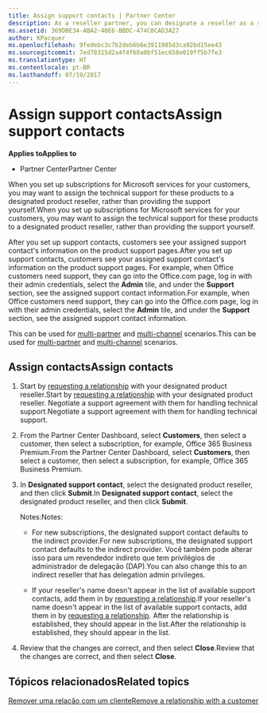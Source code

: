 ```yaml
---
title: Assign support contacts | Partner Center
description: As a reseller partner, you can designate a reseller as a support contact.
ms.assetid: 369DBE34-ABA2-40E6-BBDC-474C0CAD3A27
author: KPacquer
ms.openlocfilehash: 9fedebc3c7b2deb6b6e3911905d3ca92bd15ee43
ms.sourcegitcommit: 7ed78315d2a4f4f60a0bf51ec658e019ff5b7fe3
ms.translationtype: HT
ms.contentlocale: pt-BR
ms.lasthandoff: 07/19/2017
---
```

# <a name="assign-support-contacts"></a><span data-ttu-id="edea4-103">Assign support contacts</span><span class="sxs-lookup"><span data-stu-id="edea4-103">Assign support contacts</span></span>

**<span data-ttu-id="edea4-104">Applies to</span><span class="sxs-lookup"><span data-stu-id="edea4-104">Applies to</span></span>**

-  <span data-ttu-id="edea4-105">Partner Center</span><span class="sxs-lookup"><span data-stu-id="edea4-105">Partner Center</span></span>

<span data-ttu-id="edea4-106">When you set up subscriptions for Microsoft services for your customers, you may want to assign the technical support for these products to a designated product reseller, rather than providing the support yourself.</span><span class="sxs-lookup"><span data-stu-id="edea4-106">When you set up subscriptions for Microsoft services for your customers, you may want to assign the technical support for these products to a designated product reseller, rather than providing the support yourself.</span></span>

<span data-ttu-id="edea4-107">After you set up support contacts, customers see your assigned support contact's information on the product support pages.</span><span class="sxs-lookup"><span data-stu-id="edea4-107">After you set up support contacts, customers see your assigned support contact's information on the product support pages.</span></span> <span data-ttu-id="edea4-108">For example, when Office customers need support, they can go into the Office.com page, log in with their admin credentials, select the **Admin** tile, and under the **Support** section, see the assigned support contact information.</span><span class="sxs-lookup"><span data-stu-id="edea4-108">For example, when Office customers need support, they can go into the Office.com page, log in with their admin credentials, select the **Admin** tile, and under the **Support** section, see the assigned support contact information.</span></span>

<span data-ttu-id="edea4-109">This can be used for [multi-partner](multipartner.md) and [multi-channel](multichannel.md) scenarios.</span><span class="sxs-lookup"><span data-stu-id="edea4-109">This can be used for [multi-partner](multipartner.md) and [multi-channel](multichannel.md) scenarios.</span></span> 

<a href="" id="assigncontacts"></a>
## <a name="assign-contacts"></a><span data-ttu-id="edea4-110">Assign contacts</span><span class="sxs-lookup"><span data-stu-id="edea4-110">Assign contacts</span></span>

1.  <span data-ttu-id="edea4-111">Start by [requesting a relationship](request-a-relationship-with-a-customer.md) with your designated product reseller.</span><span class="sxs-lookup"><span data-stu-id="edea4-111">Start by [requesting a relationship](request-a-relationship-with-a-customer.md) with your designated product reseller.</span></span> <span data-ttu-id="edea4-112">Negotiate a support agreement with them for handling technical support.</span><span class="sxs-lookup"><span data-stu-id="edea4-112">Negotiate a support agreement with them for handling technical support.</span></span>

2.  <span data-ttu-id="edea4-113">From the Partner Center Dashboard, select **Customers**, then select a customer, then select a subscription, for example, Office 365 Business Premium.</span><span class="sxs-lookup"><span data-stu-id="edea4-113">From the Partner Center Dashboard, select **Customers**, then select a customer, then select a subscription, for example, Office 365 Business Premium.</span></span>

3.  <span data-ttu-id="edea4-114">In  **Designated support contact**, select the designated product reseller, and then click **Submit**.</span><span class="sxs-lookup"><span data-stu-id="edea4-114">In  **Designated support contact**, select the designated product reseller, and then click **Submit**.</span></span> 

    <span data-ttu-id="edea4-115">Notes:</span><span class="sxs-lookup"><span data-stu-id="edea4-115">Notes:</span></span> 
    
    *  <span data-ttu-id="edea4-116">For new subscriptions, the designated support contact defaults to the indirect provider.</span><span class="sxs-lookup"><span data-stu-id="edea4-116">For new subscriptions, the designated support contact defaults to the indirect provider.</span></span> <span data-ttu-id="edea4-117">Você também pode alterar isso para um revendedor indireto que tem privilégios de administrador de delegação (DAP).</span><span class="sxs-lookup"><span data-stu-id="edea4-117">You can also change this to an indirect reseller that has delegation admin privileges.</span></span>
    
    *  <span data-ttu-id="edea4-118">If your reseller's name doesn't appear in the list of available support contacts, add them in by [requesting a relationship](request-a-relationship-with-a-customer.md).</span><span class="sxs-lookup"><span data-stu-id="edea4-118">If your reseller's name doesn't appear in the list of available support contacts, add them in by [requesting a relationship](request-a-relationship-with-a-customer.md).</span></span> <span data-ttu-id="edea4-119">After the relationship is established, they should appear in the list.</span><span class="sxs-lookup"><span data-stu-id="edea4-119">After the relationship is established, they should appear in the list.</span></span>  

4.  <span data-ttu-id="edea4-120">Review that the changes are correct, and then select **Close**.</span><span class="sxs-lookup"><span data-stu-id="edea4-120">Review that the changes are correct, and then select **Close**.</span></span>

## <a name="related-topics"></a><span data-ttu-id="edea4-121">Tópicos relacionados</span><span class="sxs-lookup"><span data-stu-id="edea4-121">Related topics</span></span>

[<span data-ttu-id="edea4-122">Remover uma relação com um cliente</span><span class="sxs-lookup"><span data-stu-id="edea4-122">Remove a relationship with a customer</span></span>](remove-a-relationship.md)